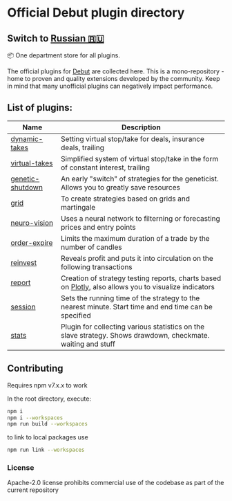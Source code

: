 # Official Debut plugin directory
## Switch to [Russian 🇷🇺](ReadMe_ru.md)

📦 One department store for all plugins.

The official plugins for [Debut](https://github.com/debut-js/Debut) are collected here. This is a mono-repository - home to proven and quality extensions developed by the community.
Keep in mind that many unofficial plugins can negatively impact performance.

## List of plugins:

| Name | Description |
| ----------------------------------- | ---------------------------------------------------------- |
| [dynamic-takes](packages/dynamic-takes) | Setting virtual stop/take for deals, insurance deals, trailing |
| [virtual-takes](packages/virtual-takes) | Simplified system of virtual stop/take in the form of constant interest, trailing |
| [genetic-shutdown](packages/genetic-shutdown) | An early "switch" of strategies for the geneticist. Allows you to greatly save resources |
| [grid](packages/grid) | To create strategies based on grids and martingale |
| [neuro-vision](packages/neuro-vision) | Uses a neural network to filterning or forecasting prices and entry points |
| [order-expire](packages/order-expire) | Limits the maximum duration of a trade by the number of candles |
| [reinvest](packages/reinvest) | Reveals profit and puts it into circulation on the following transactions |
| [report](packages/report) | Creation of strategy testing reports, charts based on [Plotly](https://plotly.com/javascript/), also allows you to visualize indicators |
| [session](packages/session) | Sets the running time of the strategy to the nearest minute. Start time and end time can be specified |
| [stats](packages/stats) | Plugin for collecting various statistics on the slave strategy. Shows drawdown, checkmate. waiting and stuff |

## Contributing
Requires npm v7.x.x to work

In the root directory, execute:

```bash
npm i
npm i --workspaces
npm run build --workspaces
```

to link to local packages use
```bash
npm run link --workspaces
```

### License
Apache-2.0 license prohibits commercial use of the codebase as part of the current repository
